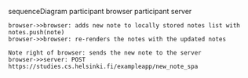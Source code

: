 sequenceDiagram
    participant browser
    participant server

    browser->>browser: adds new note to locally stored notes list with notes.push(note)
    browser->>browser: re-renders the notes with the updated notes

    Note right of browser: sends the new note to the server
    browser->>server: POST https://studies.cs.helsinki.fi/exampleapp/new_note_spa